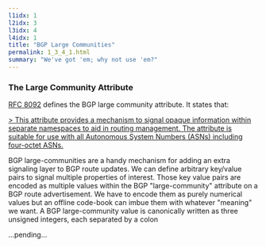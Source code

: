 ```yaml
---
l1idx: 1
l2idx: 3
l3idx: 4
l4idx: 1
title: "BGP Large Communities"
permalink: 1_3_4_1.html
summary: "We've got 'em; why not use 'em?"
---
```


### The Large Community Attribute

[RFC 8092](https://www.rfc-editor.org/rfc/rfc8092) defines the BGP large community attribute.  It states that:

<a href="https://www.rfc-editor.org/rfc/rfc8092">
> This attribute provides a mechanism to signal opaque information within separate namespaces to aid in routing management.  The attribute is suitable for use with all Autonomous System Numbers (ASNs) including four-octet ASNs. 
</a>

BGP large-communities are a handy mechanism for adding an extra signaling layer to BGP route updates. We can define arbitrary key/value pairs to signal multiple
properties of interest. Those key value pairs are encoded as multiple values within the BGP "large-community" attribute on a BGP route advertisement. We have to
encode them as purely numerical values but an offline code-book can imbue them with whatever "meaning" we want. A BGP large-community value is canonically
written as three unsigned integers, each separated by a colon

...pending...

